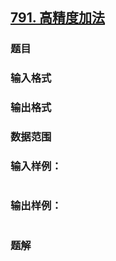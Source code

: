 ## [791. 高精度加法](https://www.acwing.com/problem/content/solution/793/1/)

### 题目

### 输入格式

### 输出格式

### 数据范围

### 输入样例：

```

```

### 输出样例：

```

```

### 题解